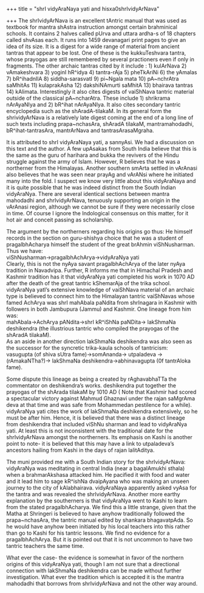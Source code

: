 +++
title = "shrI vidyAraNaya yati and hisxa0shrIvidyArNava"

+++
The shrIvidyArNava is an excellent tAntric manual that was used as
textbook for mantra shAstra instruction amongst certain brahminical
schools. It contains 2 halves called pUrva and uttara ardha-s of 18
chapters called shvAsas each. It runs into 1459 devanagari print pages
to give an idea of its size. It is a digest for a wide range of material
from ancient tantras that appear to be lost. One of these is the
kukkuTeshvara tantra, whose prayogas are still remembered by several
practioners even if only in fragments. The other archaic tantras cited
by it include : 1) kulArNava 2) vAmakeshvara 3) yoginI hR^idya 4)
tantra-rAja 5) pheTkAriNi 6) the yAmalas 7) bR^ihadnIlA 8)
siddha-sarasvatI 9) pi\~Ngala mata 10) pA\~nchrAtra saMhitAs 11)
kulaprakAsha 12) dakshiNAmurti saMhitA 13) bhairava tantras 14)
kAlimata. Interestingly it also cites digests of vaiShNava tantric
material outside of the classical pA\~ncharAtra. These include 1)
shrikrama nArAyaNIya and 2) bR^ihat nArAyaNIya. It also cites secondary
tantric encyclopedia such as the shAradA-tilakaM. In its general form
the shrividyArNava is a relatively late digest coming at the end of a
long line of such texts including prapa\~nchasAra, shAradA tilakaM,
mantramahodadhi, bR^ihat-tantrasAra, mantrArNava and tantrasArasaMgraha.

It is attributed to shrI vidyAraNaya yati, a sannyAsi. We had a
discussion on this text and the author. A few upAsakas from South India
believe that this is the same as the guru of harihara and bukka the
revivers of the Hindu struggle against the army of Islam. However, R
believes that he was a northerner from the Himalayas. Another southern
smArta settled in vArAnasi also believes that he was seen near prayAg
and vArANsi where he initiated many into the fold. I suspect we know
very little about this vidyAraNaya and it is quite possible that he was
indeed distinct from the South Indian vidyAraNya. There are several
identical sections between mantra mahodadhi and shrIvidyArNava,
tenuously supporting an origin in the vArAnasi region, although we
cannot be sure if they were necessarily close in time. Of course I
ignore the Indological consensus on this matter, for it hot air and
conceit passing as scholarship.

The argument by the northerners regarding his origins go thus: He
himself records in the section on guru-shishya choice that he was a
student of pragalbhAcharya himself the student of the great brAhmin
viShNusharman. Thus we have:  
viShNusharman-\>pragalbhAchArya-\>vidyAraNya yati  
Clearly, this is not the nyAya savant pragalbhAchArya of the later nyAya
tradition in Navadvipa. Further, R informs me that in Himachal Pradesh
and Kashmir tradition has it that vidyAraNya yati completed his work in
1070 AD after the death of the great tantric kShemarAja of the trika
school. vidyAraNya yatI’s extensive knowledge of vaiShNava material of
an archaic type is believed to connect him to the Himalayan tantric
vaiShNavas whose famed AchArya was shrI mahAbala paNdita from shrInagara
in Kashmir with followers in both Jambupura (Jammu) and Kashmir. One
lineage from him was:  
mahAbala-\>AchArya pANdita-\>shrI kR^iShNa paNDita-\> lakShmaNa
deshikendra (the illustrious tantric who compiled the prayogas of the
shAradA tilakaM).  
As an aside in another direction lakShmaNa deshikendra was also seen as
the successor for the syncretic trika-kaula schools of tantricism:  
vasugupta (of shiva sUtra fame)-\>somAnanda-\> utpaladeva -\>
(rAmakaNTha?)-\> lakShmaNa deshikendra-\>abhinavagupta (0f tantrAloka
fame). 

Some dispute this lineage as being a created by rAghavabhaTTa the
commentator on deshikendra’s works. deshikendra put together the
prayogas of the shArada tilakaM by 1010 AD ( Note that Kashmir had
scored a spectacular victory against Mahmud Ghaznavi under the rajan
saMgrAma deva at that time and was safe from Mohammedan pestilence for a
while). vidyAraNya yati cites the work of lakShmaNa deshikendra
extensively, so he must be after him. Hence, it is believed that there
was a distinct lineage from deshikendra that included viShNu sharman and
lead to vidyAraNya yati. At least this is not inconsistent with the
traditional date for the shrIvidyArNava amongst the northerners. Its
emphasis on Kashi is another point to note- it is believed that this may
have a link to utpaladeva’s ancestors hailing from Kashi in the days of
rajan lalitAditya.

The muni provided me with a South Indian story for the shrIvidyArNava:
vidyAraNya was meditating in central India (near a bagalAmukhi sthala)
when a brahmarAkshasa attacked him. He pacified it with food and water
and it lead him to sage kR^ishNa dvaipAyana who was making an unseen
journey to the city of kAlabhairava. vidyAraNaya apparently asked vyAsa
for the tantra and was revealed the shrIvidyArNava. Another more earthy
explanation by the southerners is that vidyAraNya went to Kashi to learn
from the stated pragalbhAcharya. We find this a little strange, given
that the Matha at Shringeri is believed to have anyhow traditionally
followed the prapa\~nchasAra, the tantric manual edited by shankara
bhagavatpAda. So he would have anyhow been initiated by his local
teachers into this rather than go to Kashi for his tantric lessons. We
find no evidence for a pragalbhAchArya. But it is pointed out that it is
not uncommon to have two tantric teachers the same time.

What ever the case- the evidence is somewhat in favor of the northern
origins of this vidyAraNya yati, though I am not sure that a directional
connection with lakShmaNa deshikendra can be made without further
investigation. What ever the tradition which is accepted it is the
mantra mahodadhi that borrows from shrIvidyArNava and not the other way
around.
